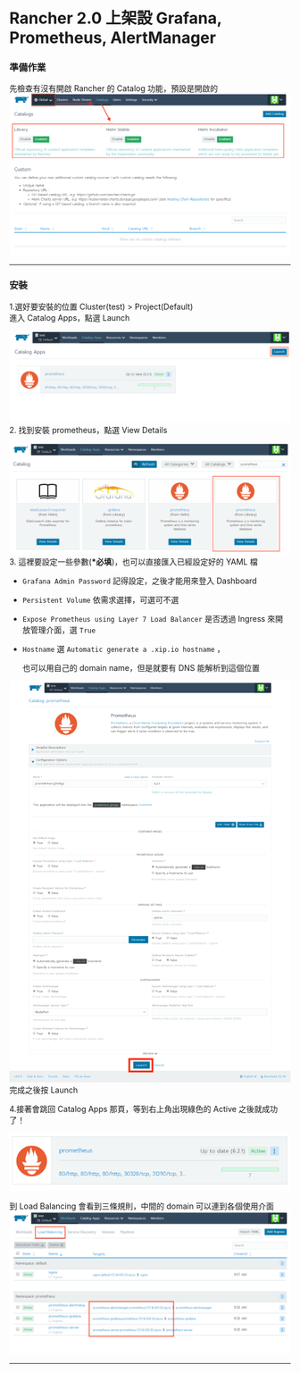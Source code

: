 # Rancher 2.0 上架設 Grafana, Prometheus, AlertManager

### 準備作業

先檢查有沒有開啟 Rancher 的 Catalog 功能，預設是開啟的
![1](Grafana_and_Promethous_Install_guide/1.PNG)

---

### 安裝
1.選好要安裝的位置 Cluster(test) > Project(Default)  
進入 Catalog Apps，點選 Launch


![1](Grafana_and_Promethous_Install_guide/2.PNG)
2. 找到安裝 prometheus，點選 View Details


![2](Grafana_and_Promethous_Install_guide/3.PNG)
3. 這裡要設定一些參數(**\*必填**)，也可以直接匯入已經設定好的 YAML 檔
   - `Grafana Admin Password` 記得設定，之後才能用來登入 Dashboard

   - `Persistent Volume` 依需求選擇，可選可不選

   - `Expose Prometheus using Layer 7 Load Balancer` 是否透過 Ingress 來開放管理介面，選 `True`

   - `Hostname` 選 `Automatic generate a .xip.io hostname` ，

     也可以用自己的 domain name，但是就要有 DNS 能解析到這個位置

![3-2](Grafana_and_Promethous_Install_guide/4.PNG)
完成之後按 Launch

4.接著會跳回 Catalog Apps 那頁，等到右上角出現綠色的 Active 之後就成功了！

![5](Grafana_and_Promethous_Install_guide/5.PNG)



到 Load Balancing 會看到三條規則，中間的 domain 可以連到各個使用介面
![6](Grafana_and_Promethous_Install_guide/6.PNG)

---
